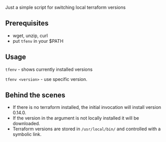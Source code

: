 Just a simple script for switching local terraform versions

## Prerequisites
- wget, unzip, curl
- put `tfenv` in your $PATH


## Usage

`tfenv` - shows currently installed versions

`tfenv <version>` - use specific version.

## Behind the scenes

- If there is no terraform installed, the initial invocation will install version 0.14.0.
- If the version in the argument is not locally installed it will be downloaded.
- Terraform versions are stored in `/usr/local/bin/` and controlled with a symbolic link.